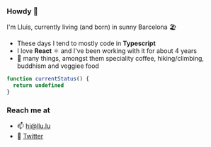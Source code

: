 ### Howdy 🦉

I'm Lluis, currently living (and born) in sunny Barcelona 🏖 

- These days I tend to mostly code in **Typescript**
- I love **React** ⚛ and I've been working with it for about 4 years 
- 💚 many things, amongst them speciality coffee, hiking/climbing, buddhism and veggiee food

```js
function currentStatus() {
  return undefined
}
```

### Reach me at
- 📫 [hi@llu.lu](mailto:hi@llu.lu)
- 🦩 [Twitter](https://twitter.com/_lluia)
